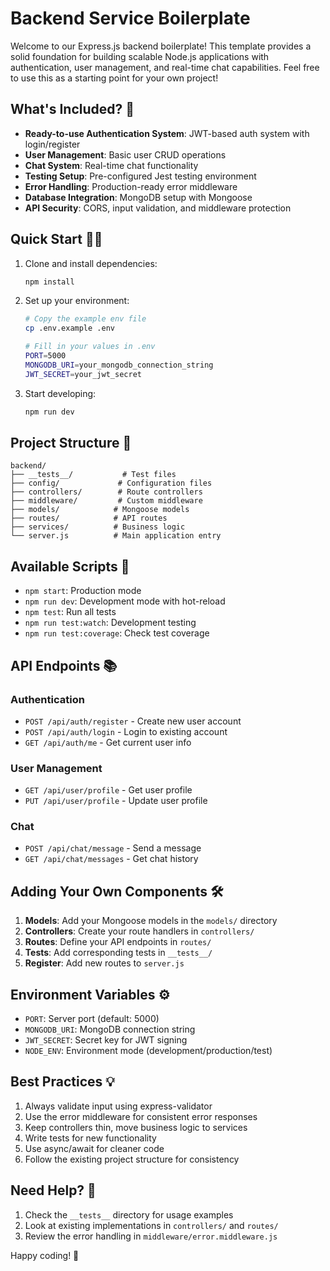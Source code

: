 # Backend Service Boilerplate

Welcome to our Express.js backend boilerplate! This template provides a solid foundation for building scalable Node.js applications with authentication, user management, and real-time chat capabilities. Feel free to use this as a starting point for your own project!

## What's Included? 🚀

- **Ready-to-use Authentication System**: JWT-based auth system with login/register
- **User Management**: Basic user CRUD operations
- **Chat System**: Real-time chat functionality
- **Testing Setup**: Pre-configured Jest testing environment
- **Error Handling**: Production-ready error middleware
- **Database Integration**: MongoDB setup with Mongoose
- **API Security**: CORS, input validation, and middleware protection

## Quick Start 🏃‍♂️

1. Clone and install dependencies:
   ```bash
   npm install
   ```

2. Set up your environment:
   ```bash
   # Copy the example env file
   cp .env.example .env

   # Fill in your values in .env
   PORT=5000
   MONGODB_URI=your_mongodb_connection_string
   JWT_SECRET=your_jwt_secret
   ```

3. Start developing:
   ```bash
   npm run dev
   ```

## Project Structure 📁

```
backend/
├── __tests__/           # Test files
├── config/             # Configuration files
├── controllers/        # Route controllers
├── middleware/         # Custom middleware
├── models/            # Mongoose models
├── routes/            # API routes
├── services/          # Business logic
└── server.js          # Main application entry
```

## Available Scripts 📜

- `npm start`: Production mode
- `npm run dev`: Development mode with hot-reload
- `npm test`: Run all tests
- `npm run test:watch`: Development testing
- `npm run test:coverage`: Check test coverage

## API Endpoints 📚

### Authentication
- `POST /api/auth/register` - Create new user account
- `POST /api/auth/login` - Login to existing account
- `GET /api/auth/me` - Get current user info

### User Management
- `GET /api/user/profile` - Get user profile
- `PUT /api/user/profile` - Update user profile

### Chat
- `POST /api/chat/message` - Send a message
- `GET /api/chat/messages` - Get chat history

## Adding Your Own Components 🛠️

1. **Models**: Add your Mongoose models in the `models/` directory
2. **Controllers**: Create your route handlers in `controllers/`
3. **Routes**: Define your API endpoints in `routes/`
4. **Tests**: Add corresponding tests in `__tests__/`
5. **Register**: Add new routes to `server.js`

## Environment Variables ⚙️

- `PORT`: Server port (default: 5000)
- `MONGODB_URI`: MongoDB connection string
- `JWT_SECRET`: Secret key for JWT signing
- `NODE_ENV`: Environment mode (development/production/test)

## Best Practices 💡

1. Always validate input using express-validator
2. Use the error middleware for consistent error responses
3. Keep controllers thin, move business logic to services
4. Write tests for new functionality
5. Use async/await for cleaner code
6. Follow the existing project structure for consistency

## Need Help? 🤝

1. Check the `__tests__` directory for usage examples
2. Look at existing implementations in `controllers/` and `routes/`
3. Review the error handling in `middleware/error.middleware.js`

Happy coding! 🎉 